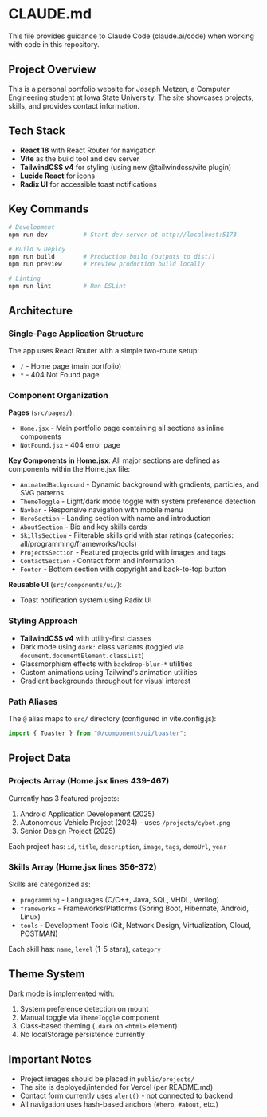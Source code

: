 # CLAUDE.md

This file provides guidance to Claude Code (claude.ai/code) when working with code in this repository.

## Project Overview

This is a personal portfolio website for Joseph Metzen, a Computer Engineering student at Iowa State University. The site showcases projects, skills, and provides contact information.

## Tech Stack

- **React 18** with React Router for navigation
- **Vite** as the build tool and dev server
- **TailwindCSS v4** for styling (using new @tailwindcss/vite plugin)
- **Lucide React** for icons
- **Radix UI** for accessible toast notifications

## Key Commands

```bash
# Development
npm run dev          # Start dev server at http://localhost:5173

# Build & Deploy
npm run build        # Production build (outputs to dist/)
npm run preview      # Preview production build locally

# Linting
npm run lint         # Run ESLint
```

## Architecture

### Single-Page Application Structure

The app uses React Router with a simple two-route setup:
- `/` - Home page (main portfolio)
- `*` - 404 Not Found page

### Component Organization

**Pages** (`src/pages/`):
- `Home.jsx` - Main portfolio page containing all sections as inline components
- `NotFound.jsx` - 404 error page

**Key Components in Home.jsx**:
All major sections are defined as components within the Home.jsx file:
- `AnimatedBackground` - Dynamic background with gradients, particles, and SVG patterns
- `ThemeToggle` - Light/dark mode toggle with system preference detection
- `Navbar` - Responsive navigation with mobile menu
- `HeroSection` - Landing section with name and introduction
- `AboutSection` - Bio and key skills cards
- `SkillsSection` - Filterable skills grid with star ratings (categories: all/programming/frameworks/tools)
- `ProjectsSection` - Featured projects grid with images and tags
- `ContactSection` - Contact form and information
- `Footer` - Bottom section with copyright and back-to-top button

**Reusable UI** (`src/components/ui/`):
- Toast notification system using Radix UI

### Styling Approach

- **TailwindCSS v4** with utility-first classes
- Dark mode using `dark:` class variants (toggled via `document.documentElement.classList`)
- Glassmorphism effects with `backdrop-blur-*` utilities
- Custom animations using Tailwind's animation utilities
- Gradient backgrounds throughout for visual interest

### Path Aliases

The `@` alias maps to `src/` directory (configured in vite.config.js):
```javascript
import { Toaster } from "@/components/ui/toaster";
```

## Project Data

### Projects Array (Home.jsx lines 439-467)

Currently has 3 featured projects:
1. Android Application Development (2025)
2. Autonomous Vehicle Project (2024) - uses `/projects/cybot.png`
3. Senior Design Project (2025)

Each project has: `id`, `title`, `description`, `image`, `tags`, `demoUrl`, `year`

### Skills Array (Home.jsx lines 356-372)

Skills are categorized as:
- `programming` - Languages (C/C++, Java, SQL, VHDL, Verilog)
- `frameworks` - Frameworks/Platforms (Spring Boot, Hibernate, Android, Linux)
- `tools` - Development Tools (Git, Network Design, Virtualization, Cloud, POSTMAN)

Each skill has: `name`, `level` (1-5 stars), `category`

## Theme System

Dark mode is implemented with:
1. System preference detection on mount
2. Manual toggle via `ThemeToggle` component
3. Class-based theming (`.dark` on `<html>` element)
4. No localStorage persistence currently

## Important Notes

- Project images should be placed in `public/projects/`
- The site is deployed/intended for Vercel (per README.md)
- Contact form currently uses `alert()` - not connected to backend
- All navigation uses hash-based anchors (`#hero`, `#about`, etc.)